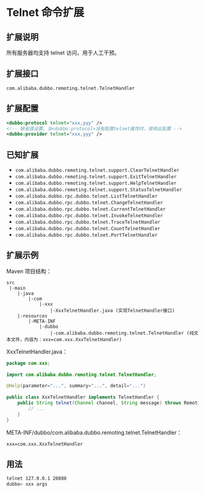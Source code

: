 # Telnet 命令扩展

## 扩展说明

所有服务器均支持 telnet 访问，用于人工干预。

## 扩展接口

`com.alibaba.dubbo.remoting.telnet.TelnetHandler`

## 扩展配置

```xml
<dubbo:protocol telnet="xxx,yyy" />
<!-- 缺省值设置，当<dubbo:protocol>没有配置telnet属性时，使用此配置 -->
<dubbo:provider telnet="xxx,yyy" />
```

## 已知扩展

* `com.alibaba.dubbo.remoting.telnet.support.ClearTelnetHandler`
* `com.alibaba.dubbo.remoting.telnet.support.ExitTelnetHandler`
* `com.alibaba.dubbo.remoting.telnet.support.HelpTelnetHandler`
* `com.alibaba.dubbo.remoting.telnet.support.StatusTelnetHandler`
* `com.alibaba.dubbo.rpc.dubbo.telnet.ListTelnetHandler`
* `com.alibaba.dubbo.rpc.dubbo.telnet.ChangeTelnetHandler`
* `com.alibaba.dubbo.rpc.dubbo.telnet.CurrentTelnetHandler`
* `com.alibaba.dubbo.rpc.dubbo.telnet.InvokeTelnetHandler`
* `com.alibaba.dubbo.rpc.dubbo.telnet.TraceTelnetHandler`
* `com.alibaba.dubbo.rpc.dubbo.telnet.CountTelnetHandler`
* `com.alibaba.dubbo.rpc.dubbo.telnet.PortTelnetHandler`

## 扩展示例

Maven 项目结构：

```
src
 |-main
    |-java
        |-com
            |-xxx
                |-XxxTelnetHandler.java (实现TelnetHandler接口)
    |-resources
        |-META-INF
            |-dubbo
                |-com.alibaba.dubbo.remoting.telnet.TelnetHandler (纯文本文件，内容为：xxx=com.xxx.XxxTelnetHandler)
```

XxxTelnetHandler.java：

```java
package com.xxx;
 
import com.alibaba.dubbo.remoting.telnet.TelnetHandler;
 
@Help(parameter="...", summary="...", detail="...")
 
public class XxxTelnetHandler implements TelnetHandler {
    public String telnet(Channel channel, String message) throws RemotingException {
        // ...
    }
}
```

META-INF/dubbo/com.alibaba.dubbo.remoting.telnet.TelnetHandler：

```properties
xxx=com.xxx.XxxTelnetHandler
```

## 用法

```sh
telnet 127.0.0.1 20880
dubbo> xxx args
```
